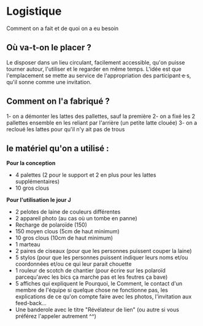 # Logistique
Comment on a fait et de quoi on a eu besoin

## Où va-t-on le placer ?  
Le disposer dans un lieu circulant, facilement accessible, qu'on puisse tourner autour, l'utiliser et le regarder en même temps.
L'idée est que l'emplacement se mette au service de l'appropriation des participant·e·s, qu'il sonne comme une invitation.

## Comment on l'a fabriqué ?  
1- on a démonter les lattes des pallettes, sauf la première
2- on a fixé les 2 pallettes ensemble en les reliant par l'arrière (un petite latte clouée)
3- on a recloué les lattes pour qu'il n'y ait pas de trous

## le matériel qu'on a utilisé : 
**Pour la conception**
- 4 palettes (2 pour le support et 2 en plus pour les lattes supplémentaires)
- 10 gros clous

**Pour l'utilisation le jour J**
- 2 pelotes de laine de couleurs différentes
- 2 appareil photo (au cas où un tombe en panne)
- Recharge de polaroïde (150)
- 150 moyen clous (5cm de haut minimum)
- 10 gros clous (10cm de haut minimum)
- 1 marteau
- 2 paires de ciseaux (pour que les personnes puissent couper la laine)
- 5 stylos (pour que les personnes puissent indiquer leurs noms et/ou coordonnées et/ou ce qui leur parait chouette
- 1 rouleur de scotch de chantier (pour écrire sur les polaroïd parcequ'avec les bics ça marche pas et les feutres ça bave)
- 5 affiches qui expliquent le Pourquoi, le Comment, le contact d'un membre de l'équipe si quelque chose ne fonctionne pas, les explications de ce qu'on compte faire avec les photos, l'invitation aux feed-back...
- Une banderole avec le titre "Révélateur de lien" (ou autre si vous préférez l'appeler autrement ^^)





